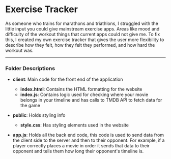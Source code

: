 # Exercise Tracker

As someone who trains for marathons and triathlons, I struggled with the little input you could give mainstream exercise apps. Areas like mood and difficulty of the workout things that current apps could not give me. To fix this, I created my own exercise tracker that gives the user more flexibility to describe how they felt, how they felt they performed, and how hard the workout was.

---

### Folder Descriptions

- **client**: Main code for the front end of the application
  - **index.html**: Contains the HTML formatting for the website
  - **index.js**: Contains logic used for checking where your movie belongs in your timeline and has calls to TMDB API to fetch data for the game
- **public**: Holds styling info
  - **style.css**: Has styling elements used in the website

- **app.js**: Holds all the back end code, this code is used to send data from the client side to the server and then to their opponent. For example, if a player correctly places a movie in order it sends that data to their opponent and tells them how long their opponent's timeline is.
